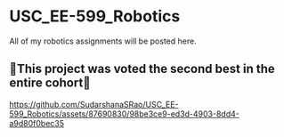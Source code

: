 # USC_EE-599_Robotics
All of my robotics assignments will be posted here.

## 🥈This project was voted the second best in the entire cohort🥈

https://github.com/SudarshanaSRao/USC_EE-599_Robotics/assets/87690830/98be3ce9-ed3d-4903-8dd4-a9d80f0bec35

